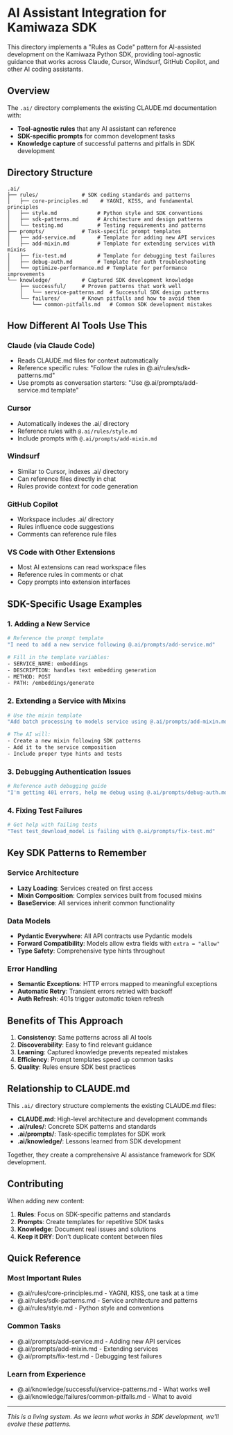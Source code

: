 # AI Assistant Integration for Kamiwaza SDK

This directory implements a "Rules as Code" pattern for AI-assisted development on the Kamiwaza Python SDK, providing tool-agnostic guidance that works across Claude, Cursor, Windsurf, GitHub Copilot, and other AI coding assistants.

## Overview

The `.ai/` directory complements the existing CLAUDE.md documentation with:
- **Tool-agnostic rules** that any AI assistant can reference
- **SDK-specific prompts** for common development tasks
- **Knowledge capture** of successful patterns and pitfalls in SDK development

## Directory Structure

```
.ai/
├── rules/              # SDK coding standards and patterns
│   ├── core-principles.md    # YAGNI, KISS, and fundamental principles
│   ├── style.md             # Python style and SDK conventions
│   ├── sdk-patterns.md      # Architecture and design patterns
│   └── testing.md           # Testing requirements and patterns
├── prompts/            # Task-specific prompt templates
│   ├── add-service.md       # Template for adding new API services
│   ├── add-mixin.md         # Template for extending services with mixins
│   ├── fix-test.md          # Template for debugging test failures
│   ├── debug-auth.md        # Template for auth troubleshooting
│   └── optimize-performance.md # Template for performance improvements
└── knowledge/          # Captured SDK development knowledge
    ├── successful/     # Proven patterns that work well
    │   └── service-patterns.md  # Successful SDK design patterns
    └── failures/       # Known pitfalls and how to avoid them
        └── common-pitfalls.md   # Common SDK development mistakes
```

## How Different AI Tools Use This

### Claude (via Claude Code)
- Reads CLAUDE.md files for context automatically
- Reference specific rules: "Follow the rules in @.ai/rules/sdk-patterns.md"
- Use prompts as conversation starters: "Use @.ai/prompts/add-service.md template"

### Cursor
- Automatically indexes the .ai/ directory
- Reference rules with `@.ai/rules/style.md`
- Include prompts with `@.ai/prompts/add-mixin.md`

### Windsurf
- Similar to Cursor, indexes .ai/ directory
- Can reference files directly in chat
- Rules provide context for code generation

### GitHub Copilot
- Workspace includes .ai/ directory
- Rules influence code suggestions
- Comments can reference rule files

### VS Code with Other Extensions
- Most AI extensions can read workspace files
- Reference rules in comments or chat
- Copy prompts into extension interfaces

## SDK-Specific Usage Examples

### 1. Adding a New Service
```bash
# Reference the prompt template
"I need to add a new service following @.ai/prompts/add-service.md"

# Fill in the template variables:
- SERVICE_NAME: embeddings
- DESCRIPTION: handles text embedding generation
- METHOD: POST
- PATH: /embeddings/generate
```

### 2. Extending a Service with Mixins
```bash
# Use the mixin template
"Add batch processing to models service using @.ai/prompts/add-mixin.md"

# The AI will:
- Create a new mixin following SDK patterns
- Add it to the service composition
- Include proper type hints and tests
```

### 3. Debugging Authentication Issues
```bash
# Reference auth debugging guide
"I'm getting 401 errors, help me debug using @.ai/prompts/debug-auth.md"
```

### 4. Fixing Test Failures
```bash
# Get help with failing tests
"Test test_download_model is failing with @.ai/prompts/fix-test.md"
```

## Key SDK Patterns to Remember

### Service Architecture
- **Lazy Loading**: Services created on first access
- **Mixin Composition**: Complex services built from focused mixins  
- **BaseService**: All services inherit common functionality

### Data Models
- **Pydantic Everywhere**: All API contracts use Pydantic models
- **Forward Compatibility**: Models allow extra fields with `extra = "allow"`
- **Type Safety**: Comprehensive type hints throughout

### Error Handling
- **Semantic Exceptions**: HTTP errors mapped to meaningful exceptions
- **Automatic Retry**: Transient errors retried with backoff
- **Auth Refresh**: 401s trigger automatic token refresh

## Benefits of This Approach

1. **Consistency**: Same patterns across all AI tools
2. **Discoverability**: Easy to find relevant guidance
3. **Learning**: Captured knowledge prevents repeated mistakes
4. **Efficiency**: Prompt templates speed up common tasks
5. **Quality**: Rules ensure SDK best practices

## Relationship to CLAUDE.md

This `.ai/` directory structure complements the existing CLAUDE.md files:

- **CLAUDE.md**: High-level architecture and development commands
- **.ai/rules/**: Concrete SDK patterns and standards
- **.ai/prompts/**: Task-specific templates for SDK work
- **.ai/knowledge/**: Lessons learned from SDK development

Together, they create a comprehensive AI assistance framework for SDK development.

## Contributing

When adding new content:

1. **Rules**: Focus on SDK-specific patterns and standards
2. **Prompts**: Create templates for repetitive SDK tasks
3. **Knowledge**: Document real issues and solutions
4. **Keep it DRY**: Don't duplicate content between files

## Quick Reference

### Most Important Rules
- @.ai/rules/core-principles.md - YAGNI, KISS, one task at a time
- @.ai/rules/sdk-patterns.md - Service architecture and patterns
- @.ai/rules/style.md - Python style and conventions

### Common Tasks
- @.ai/prompts/add-service.md - Adding new API services
- @.ai/prompts/add-mixin.md - Extending services
- @.ai/prompts/fix-test.md - Debugging test failures

### Learn from Experience
- @.ai/knowledge/successful/service-patterns.md - What works well
- @.ai/knowledge/failures/common-pitfalls.md - What to avoid

---

*This is a living system. As we learn what works in SDK development, we'll evolve these patterns.*
